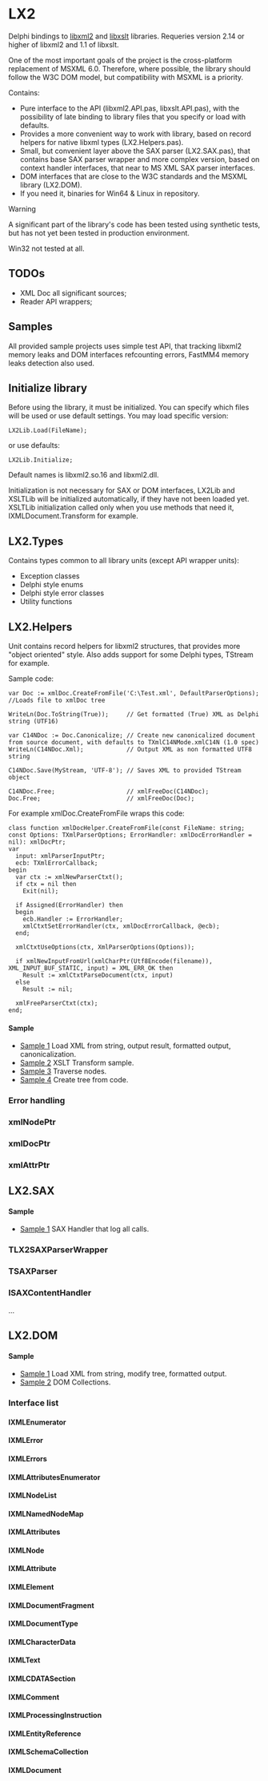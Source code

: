 # LX2
Delphi bindings to [libxml2](https://gitlab.gnome.org/GNOME/libxml2) and [libxslt](https://gitlab.gnome.org/GNOME/libxslt/) libraries. 
Requeries version 2.14 or higher of libxml2 and 1.1 of libxslt. 

One of the most important goals of the project is the cross-platform replacement of MSXML 6.0. Therefore, where possible, the library should follow the W3C DOM model, but compatibility with MSXML is a priority.

Contains:

- Pure interface to the API (libxml2.API.pas, libxslt.API.pas), with the possibility of late binding to library files that you specify or load with defaults.
- Provides a more convenient way to work with library, based on record helpers for native libxml types (LX2.Helpers.pas).
- Small, but convenient layer above the SAX parser (LX2.SAX.pas), that contains base SAX parser wrapper and more complex version, based on context handler interfaces, that near to MS XML SAX parser interfaces.
- DOM interfaces that are close to the W3C standards and the MSXML library (LX2.DOM).
- If you need it, binaries for Win64 & Linux in repository.

> [!WARNING]
> A significant part of the library's code has been tested using synthetic tests, but has not yet been tested in production environment.
>
> Win32 not tested at all.

## TODOs
- XML Doc all significant sources;
- Reader API wrappers;

## Samples
All provided sample projects uses simple test API, that tracking libxml2 memory leaks and DOM interfaces refcounting errors, FastMM4 memory leaks detection also used.

## Initialize library
Before using the library, it must be initialized. You can specify which files will be used or use default settings.
You may load specific version: 
```delphi
LX2Lib.Load(FileName);
```
 or use defaults:
```delphi
LX2Lib.Initialize; 
```
Default names is libxml2.so.16 and libxml2.dll.

Initialization is not necessary for SAX or DOM interfaces, LX2Lib and XSLTLib will be initialized automatically, if they have not been loaded yet.
XSLTLib initialization called only when you use methods that need it, IXMLDocument.Transform for example.

## LX2.Types
Contains types common to all library units (except API wrapper units):
- Exception classes
- Delphi style enums
- Delphi style error classes
- Utility functions

## LX2.Helpers
Unit contains record helpers for libxml2 structures, that provides more "object oriented" style. Also adds support for some Delphi types, TStream for example.

Sample code:
```Delphi
var Doc := xmlDoc.CreateFromFile('C:\Test.xml', DefaultParserOptions); //Loads file to xmlDoc tree

WriteLn(Doc.ToString(True));     // Get formatted (True) XML as Delphi string (UTF16)

var C14NDoc := Doc.Canonicalize; // Create new canonicalized document from source document, with defaults to TXmlC14NMode.xmlC14N (1.0 spec)
WriteLn(C14NDoc.Xml);            // Output XML as non formatted UTF8 string

C14NDoc.Save(MyStream, 'UTF-8'); // Saves XML to provided TStream object 

C14NDoc.Free;                    // xmlFreeDoc(C14NDoc);
Doc.Free;                        // xmlFreeDoc(Doc);
```
For example xmlDoc.CreateFromFile wraps this code:
```Delphi
class function xmlDocHelper.CreateFromFile(const FileName: string; const Options: TXmlParserOptions; ErrorHandler: xmlDocErrorHandler = nil): xmlDocPtr;
var
  input: xmlParserInputPtr;
  ecb: TXmlErrorCallback;
begin
  var ctx := xmlNewParserCtxt();
  if ctx = nil then
    Exit(nil);

  if Assigned(ErrorHandler) then
  begin
    ecb.Handler := ErrorHandler;
    xmlCtxtSetErrorHandler(ctx, xmlDocErrorCallback, @ecb);
  end;

  xmlCtxtUseOptions(ctx, XmlParserOptions(Options));

  if xmlNewInputFromUrl(xmlCharPtr(Utf8Encode(filename)), XML_INPUT_BUF_STATIC, input) = XML_ERR_OK then
    Result := xmlCtxtParseDocument(ctx, input)
  else
    Result := nil;

  xmlFreeParserCtxt(ctx);
end;
```

#### Sample
- [Sample 1](/Samples/LX2SampleHelpers1.dpr) Load XML from string, output result, formatted output, canonicalization.
- [Sample 2](/Samples/LX2SampleHelpers2.dpr) XSLT Transform sample.
- [Sample 3](/Samples/LX2SampleHelpers3.dpr) Traverse nodes.
- [Sample 4](/Samples/LX2SampleHelpers4.dpr) Create tree from code.
### Error handling
### xmlNodePtr
### xmlDocPtr
### xmlAttrPtr

## LX2.SAX
#### Sample
- [Sample 1](/Samples/LX2SampleSAX1.dpr) SAX Handler that log all calls.
### TLX2SAXParserWrapper
### TSAXParser
### ISAXContentHandler
...

## LX2.DOM
#### Sample
- [Sample 1](/Samples/LX2SampleDOM1.dpr) Load XML from string, modify tree, formatted output.
- [Sample 2](/Samples/LX2SampleDOM2.dpr) DOM Collections.
### Interface list
#### IXMLEnumerator
#### IXMLError
#### IXMLErrors
#### IXMLAttributesEnumerator
#### IXMLNodeList
#### IXMLNamedNodeMap
#### IXMLAttributes
#### IXMLNode
#### IXMLAttribute
#### IXMLElement
#### IXMLDocumentFragment
#### IXMLDocumentType
#### IXMLCharacterData
#### IXMLText
#### IXMLCDATASection
#### IXMLComment
#### IXMLProcessingInstruction
#### IXMLEntityReference
#### IXMLSchemaCollection
#### IXMLDocument


